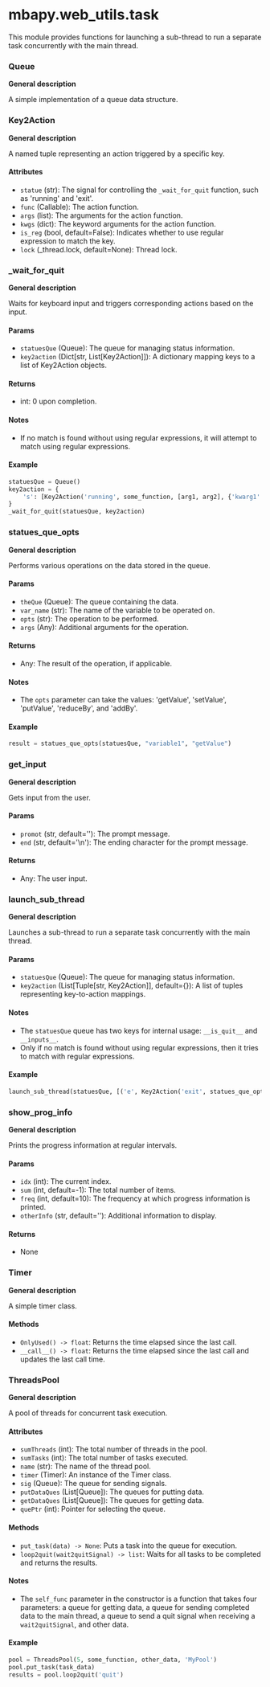 # mbapy.web_utils.task

This module provides functions for launching a sub-thread to run a separate task concurrently with the main thread.  

### Queue
**General description**

A simple implementation of a queue data structure.

### Key2Action
**General description**

A named tuple representing an action triggered by a specific key.

#### Attributes
- `statue` (str): The signal for controlling the `_wait_for_quit` function, such as 'running' and 'exit'.
- `func` (Callable): The action function.
- `args` (list): The arguments for the action function.
- `kwgs` (dict): The keyword arguments for the action function.
- `is_reg` (bool, default=False): Indicates whether to use regular expression to match the key.
- `lock` (_thread.lock, default=None): Thread lock.

### _wait_for_quit
**General description**

Waits for keyboard input and triggers corresponding actions based on the input.

#### Params
- `statuesQue` (Queue): The queue for managing status information.
- `key2action` (Dict[str, List[Key2Action]]): A dictionary mapping keys to a list of Key2Action objects.

#### Returns
- int: 0 upon completion.

#### Notes
- If no match is found without using regular expressions, it will attempt to match using regular expressions.

#### Example
```python
statuesQue = Queue()
key2action = {
    's': [Key2Action('running', some_function, [arg1, arg2], {'kwarg1': val1})]
}
_wait_for_quit(statuesQue, key2action)
```

### statues_que_opts
**General description**

Performs various operations on the data stored in the queue.

#### Params
- `theQue` (Queue): The queue containing the data.
- `var_name` (str): The name of the variable to be operated on.
- `opts` (str): The operation to be performed.
- `args` (Any): Additional arguments for the operation.

#### Returns
- Any: The result of the operation, if applicable.

#### Notes
- The `opts` parameter can take the values: 'getValue', 'setValue', 'putValue', 'reduceBy', and 'addBy'.

#### Example
```python
result = statues_que_opts(statuesQue, "variable1", "getValue")
```

### get_input
**General description**

Gets input from the user.

#### Params
- `promot` (str, default=''): The prompt message.
- `end` (str, default='\n'): The ending character for the prompt message.

#### Returns
- Any: The user input.

### launch_sub_thread
**General description**

Launches a sub-thread to run a separate task concurrently with the main thread.

#### Params
- `statuesQue` (Queue): The queue for managing status information.
- `key2action` (List[Tuple[str, Key2Action]], default={}): A list of tuples representing key-to-action mappings.

#### Notes
- The `statuesQue` queue has two keys for internal usage: `__is_quit__` and `__inputs__`.
- Only if no match is found without using regular expressions, then it tries to match with regular expressions.

#### Example
```python
launch_sub_thread(statuesQue, [('e', Key2Action('exit', statues_que_opts, [statuesQue, "__is_quit__", "setValue", True], {})])
```

### show_prog_info
**General description**

Prints the progress information at regular intervals.

#### Params
- `idx` (int): The current index.
- `sum` (int, default=-1): The total number of items.
- `freq` (int, default=10): The frequency at which progress information is printed.
- `otherInfo` (str, default=''): Additional information to display.

#### Returns
- None

### Timer
**General description**

A simple timer class.

#### Methods
- `OnlyUsed() -> float`: Returns the time elapsed since the last call.
- `__call__() -> float`: Returns the time elapsed since the last call and updates the last call time.

### ThreadsPool
**General description**

A pool of threads for concurrent task execution.

#### Attributes
- `sumThreads` (int): The total number of threads in the pool.
- `sumTasks` (int): The total number of tasks executed.
- `name` (str): The name of the thread pool.
- `timer` (Timer): An instance of the Timer class.
- `sig` (Queue): The queue for sending signals.
- `putDataQues` (List[Queue]): The queues for putting data.
- `getDataQues` (List[Queue]): The queues for getting data.
- `quePtr` (int): Pointer for selecting the queue.

#### Methods
- `put_task(data) -> None`: Puts a task into the queue for execution.
- `loop2quit(wait2quitSignal) -> list`: Waits for all tasks to be completed and returns the results.

#### Notes
- The `self_func` parameter in the constructor is a function that takes four parameters: a queue for getting data, a queue for sending completed data to the main thread, a queue to send a quit signal when receiving a `wait2quitSignal`, and other data.

#### Example
```python
pool = ThreadsPool(5, some_function, other_data, 'MyPool')
pool.put_task(task_data)
results = pool.loop2quit('quit')
```